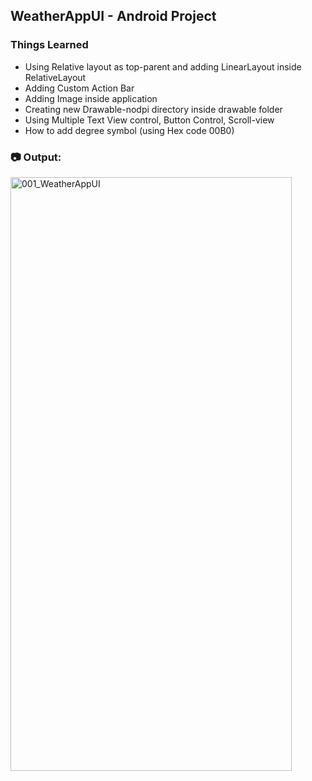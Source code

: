 ## WeatherAppUI - Android Project

### Things Learned  
- Using Relative layout as top-parent and adding LinearLayout inside RelativeLayout
- Adding Custom Action Bar
- Adding Image inside application
- Creating new Drawable-nodpi directory inside drawable folder
- Using Multiple Text View control, Button Control, Scroll-view
- How to add degree symbol (using Hex code 00B0) 

### :camera: Output:
<img alt="001_WeatherAppUI" src="WeatherAppUI_App_Screenshot.png" width="450" height="950" />
